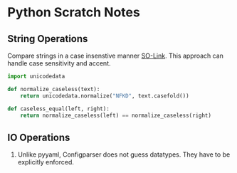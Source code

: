 # Python Scratch Notes 
## String Operations 

Compare strings in a case insenstive manner [SO-Link](https://stackoverflow.com/a/29247821/1652217). This approach can handle case sensitivity and accent.

```python
import unicodedata

def normalize_caseless(text):
    return unicodedata.normalize("NFKD", text.casefold())

def caseless_equal(left, right):
    return normalize_caseless(left) == normalize_caseless(right)
```
## IO Operations
1. Unlike pyyaml, Configparser does not guess datatypes. They have to be explicitly enforced.